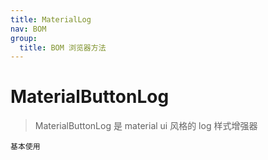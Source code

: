 ```yaml
---
title: MaterialLog
nav: BOM
group:
  title: BOM 浏览器方法
---
```


# MaterialButtonLog

> MaterialButtonLog 是 material ui 风格的 log 样式增强器

<code src="./examples/basic.tsx" >基本使用</code>
